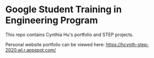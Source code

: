 # Google Student Training in Engineering Program

This repo contains Cynthia Hu's portfolio and STEP projects.

Personal website portfolio can be viewed here: https://hcynth-step-2020.wl.r.appspot.com/
